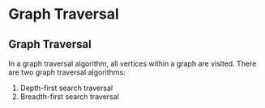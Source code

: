 # Graph Traversal

## Graph Traversal
In a graph traversal algorithm, all vertices within a graph are visited.
There are two graph traversal algorithms:
1. Depth-first search traversal
1. Breadth-first search traversal
